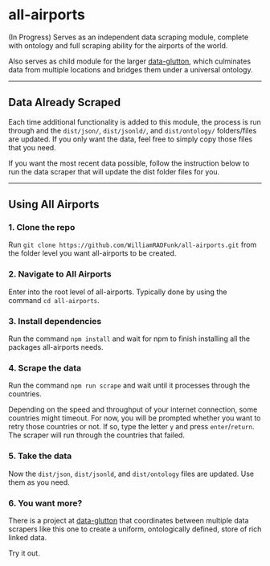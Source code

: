 # all-airports
(In Progress) Serves as an independent data scraping module, complete with ontology and full scraping ability for the airports of the world.

Also serves as child module for the larger [data-glutton](https://github.com/WilliamRADFunk/data-glutton.git), which culminates data from multiple locations and bridges them under a universal ontology.

***

## Data Already Scraped

Each time additional functionality is added to this module, the process is run through and the `dist/json/`, `dist/jsonld/`, and `dist/ontology/` folders/files are updated. If you only want the data, feel free to simply copy those files that you need.

If you want the most recent data possible, follow the instruction below to run the data scraper that will update the dist folder files for you.

***

## Using All Airports

### 1. Clone the repo

Run `git clone https://github.com/WilliamRADFunk/all-airports.git` from the folder level you want all-airports to be created.

### 2. Navigate to All Airports

Enter into the root level of all-airports. Typically done by using the command `cd all-airports`.

### 3. Install dependencies

Run the command `npm install` and wait for npm to finish installing all the packages all-airports needs.

### 4. Scrape the data

Run the command `npm run scrape` and wait until it processes through the countries.

Depending on the speed and throughput of your internet connection, some countries might timeout. For now, you will be prompted whether you want to retry those countries or not. If so, type the letter `y` and press `enter`/`return`. The scraper will run through the countries that failed.

### 5. Take the data

Now the `dist/json`, `dist/jsonld`, and `dist/ontology` files are updated. Use them as you need.

### 6. You want more?

There is a project at [data-glutton](https://github.com/WilliamRADFunk/data-glutton.git) that coordinates between multiple data scrapers like this one to create a uniform, ontologically defined, store of rich linked data.

Try it out.